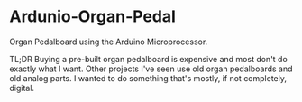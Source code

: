 # Ardunio-Organ-Pedal
Organ Pedalboard using the Arduino Microprocessor.

TL;DR Buying a pre-built organ pedalboard is expensive and most don't do exactly what I want. 
Other projects I've seen use old organ pedalboards and old analog parts. I wanted to do something that's
mostly, if not completely, digital.
